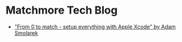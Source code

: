 # Matchmore Tech Blog

- ["From 0 to match - setup everything with Apple Xcode" by Adam Smolarek](file:///20180321)
